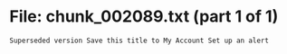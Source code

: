 ﻿# File: chunk_002089.txt (part 1 of 1)
```
Superseded version Save this title to My Account Set up an alert
```

